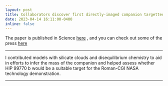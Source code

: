 ```yaml
---
layout: post
title: Collaborators discover first directly-imaged companion targetted because of its GAIA-Hipparcos astrometric signal.
date: 2023-04-14 16:11:00-0400
inline: false
---
```


The paper is published in Science <a href="https://www.hsfoundation.org/fellow/brianna-lacy/" >here</a> , and you can check out some of the press <a href="https://www.hsfoundation.org/fellow/brianna-lacy/" >here</a> 

***

I contributed models with silicate clouds and disequilibrium chemistry to aid in efforts to infer the mass of the companion and helped assess whether HIP 99770 b would be a suitable target for the Roman-CGI NASA technology demonstration.

***